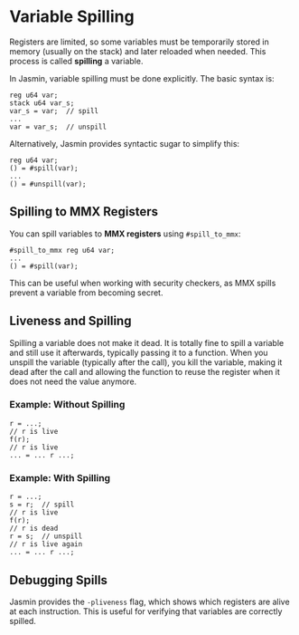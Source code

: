 # Variable Spilling

Registers are limited, so some variables must be temporarily stored in memory (usually on the stack) and later reloaded when needed. This process is called **spilling** a variable.

In Jasmin, variable spilling must be done explicitly. The basic syntax is:
~~~
reg u64 var;
stack u64 var_s;
var_s = var;  // spill
...
var = var_s;  // unspill
~~~
Alternatively, Jasmin provides syntactic sugar to simplify this:
~~~
reg u64 var;
() = #spill(var);
...
() = #unspill(var);
~~~

## Spilling to MMX Registers
You can spill variables to **MMX registers** using `#spill_to_mmx`:
~~~
#spill_to_mmx reg u64 var;
...
() = #spill(var);
~~~  
This can be useful when working with security checkers, as MMX spills prevent a variable from becoming secret.

## Liveness and Spilling
Spilling a variable does not make it dead. It is totally fine to spill a variable and still use it afterwards, typically passing it to a function. When you unspill the variable (typically after the call), you kill the variable, making it dead after the call and allowing the function to reuse the register when it does not need the value anymore.

### Example: Without Spilling
~~~
r = ...;
// r is live
f(r);
// r is live
... = ... r ...;
~~~

### Example: With Spilling
~~~
r = ...;
s = r;  // spill
// r is live
f(r);
// r is dead
r = s;  // unspill
// r is live again
... = ... r ...;
~~~

## Debugging Spills
Jasmin provides the `-pliveness` flag, which shows which registers are alive at each instruction. This is useful for verifying that variables are correctly spilled.
